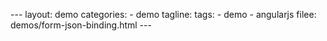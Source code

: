  - - - 
 
 l a y o u t :   d e m o 
 c a t e g o r i e s :   
     -   d e m o 
 t a g l i n e : 
 t a g s :   
     -   d e m o 
     -   a n g u l a r j s 
 f i l e e :   d e m o s / f o r m - j s o n - b i n d i n g . h t m l 
 
 - - -